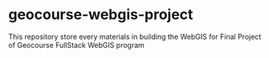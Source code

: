 # geocourse-webgis-project
 This repository store every materials in building the WebGIS for Final Project of Geocourse FullStack WebGIS program
